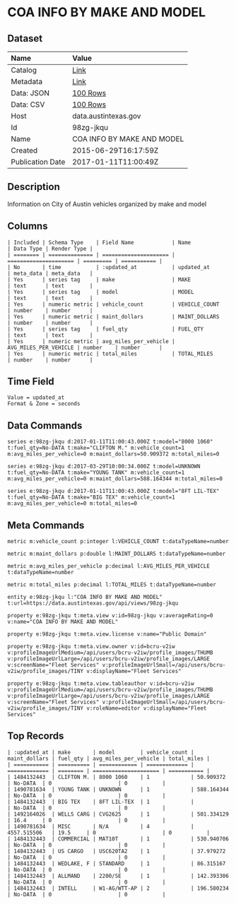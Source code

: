 # COA INFO BY MAKE AND MODEL

## Dataset

| Name | Value |
| :--- | :---- |
| Catalog | [Link](https://catalog.data.gov/dataset/coa-info-by-make-and-model) |
| Metadata | [Link](https://data.austintexas.gov/api/views/98zg-jkqu) |
| Data: JSON | [100 Rows](https://data.austintexas.gov/api/views/98zg-jkqu/rows.json?max_rows=100) |
| Data: CSV | [100 Rows](https://data.austintexas.gov/api/views/98zg-jkqu/rows.csv?max_rows=100) |
| Host | data.austintexas.gov |
| Id | 98zg-jkqu |
| Name | COA INFO BY MAKE AND MODEL |
| Created | 2015-06-29T16:17:59Z |
| Publication Date | 2017-01-11T11:00:49Z |

## Description

Information on City of Austin vehicles organized by make and model

## Columns

```ls
| Included | Schema Type    | Field Name            | Name                  | Data Type | Render Type |
| ======== | ============== | ===================== | ===================== | ========= | =========== |
| No       | time           | :updated_at           | updated_at            | meta_data | meta_data   |
| Yes      | series tag     | make                  | MAKE                  | text      | text        |
| Yes      | series tag     | model                 | MODEL                 | text      | text        |
| Yes      | numeric metric | vehicle_count         | VEHICLE_COUNT         | number    | number      |
| Yes      | numeric metric | maint_dollars         | MAINT_DOLLARS         | number    | number      |
| Yes      | series tag     | fuel_qty              | FUEL_QTY              | text      | text        |
| Yes      | numeric metric | avg_miles_per_vehicle | AVG_MILES_PER_VEHICLE | number    | number      |
| Yes      | numeric metric | total_miles           | TOTAL_MILES           | number    | number      |
```

## Time Field

```ls
Value = updated_at
Format & Zone = seconds
```

## Data Commands

```ls
series e:98zg-jkqu d:2017-01-11T11:00:43.000Z t:model="8000 1060" t:fuel_qty=No-DATA t:make="CLIFTON M." m:vehicle_count=1 m:avg_miles_per_vehicle=0 m:maint_dollars=50.909372 m:total_miles=0

series e:98zg-jkqu d:2017-03-29T10:00:34.000Z t:model=UNKNOWN t:fuel_qty=No-DATA t:make="YOUNG TANK" m:vehicle_count=1 m:avg_miles_per_vehicle=0 m:maint_dollars=588.164344 m:total_miles=0

series e:98zg-jkqu d:2017-01-11T11:00:43.000Z t:model="8FT LIL-TEX" t:fuel_qty=No-DATA t:make="BIG TEX" m:vehicle_count=1 m:avg_miles_per_vehicle=0 m:total_miles=0
```

## Meta Commands

```ls
metric m:vehicle_count p:integer l:VEHICLE_COUNT t:dataTypeName=number

metric m:maint_dollars p:double l:MAINT_DOLLARS t:dataTypeName=number

metric m:avg_miles_per_vehicle p:decimal l:AVG_MILES_PER_VEHICLE t:dataTypeName=number

metric m:total_miles p:decimal l:TOTAL_MILES t:dataTypeName=number

entity e:98zg-jkqu l:"COA INFO BY MAKE AND MODEL" t:url=https://data.austintexas.gov/api/views/98zg-jkqu

property e:98zg-jkqu t:meta.view v:id=98zg-jkqu v:averageRating=0 v:name="COA INFO BY MAKE AND MODEL"

property e:98zg-jkqu t:meta.view.license v:name="Public Domain"

property e:98zg-jkqu t:meta.view.owner v:id=bcru-v2iw v:profileImageUrlMedium=/api/users/bcru-v2iw/profile_images/THUMB v:profileImageUrlLarge=/api/users/bcru-v2iw/profile_images/LARGE v:screenName="Fleet Services" v:profileImageUrlSmall=/api/users/bcru-v2iw/profile_images/TINY v:displayName="Fleet Services"

property e:98zg-jkqu t:meta.view.tableauthor v:id=bcru-v2iw v:profileImageUrlMedium=/api/users/bcru-v2iw/profile_images/THUMB v:profileImageUrlLarge=/api/users/bcru-v2iw/profile_images/LARGE v:screenName="Fleet Services" v:profileImageUrlSmall=/api/users/bcru-v2iw/profile_images/TINY v:roleName=editor v:displayName="Fleet Services"
```

## Top Records

```ls
| :updated_at | make       | model        | vehicle_count | maint_dollars | fuel_qty | avg_miles_per_vehicle | total_miles | 
| =========== | ========== | ============ | ============= | ============= | ======== | ===================== | =========== | 
| 1484132443  | CLIFTON M. | 8000 1060    | 1             | 50.909372     | No-DATA  | 0                     | 0           | 
| 1490781634  | YOUNG TANK | UNKNOWN      | 1             | 588.164344    | No-DATA  | 0                     | 0           | 
| 1484132443  | BIG TEX    | 8FT LIL-TEX  | 1             |               | No-DATA  | 0                     | 0           | 
| 1492164026  | WELLS CARG | CVG2625      | 1             | 501.334129    | 16.4     | 0                     | 0           | 
| 1490781634  | MISC       | N/A          | 4             | 4557.515506   | 19.5     | 0                     | 0           | 
| 1484132443  | COMMERCIAL | MAT10T       | 1             | 530.940706    | No-DATA  | 0                     | 0           | 
| 1484132443  | US CARGO   | USC620TA2    | 1             | 37.979272     | No-DATA  | 0                     | 0           | 
| 1484132443  | WEDLAKE, F | STANDARD     | 1             | 86.315167     | No-DATA  | 0                     | 0           | 
| 1484132443  | ALLMAND    | 2200/SE      | 1             | 142.393306    | No-DATA  | 0                     | 0           | 
| 1484132443  | INTELL     | W1-AG/WTT-AP | 2             | 196.580234    | No-DATA  | 0                     | 0           | 
```